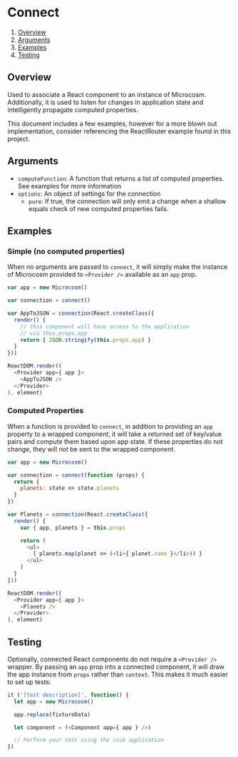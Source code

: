 # Connect

1. [Overview](#overview)
2. [Arguments](#arguments)
3. [Examples](#examples)
4. [Testing](#testing)

## Overview

Used to associate a React component to an instance of
Microcosm. Additionally, it is used to listen for changes in
application state and intelligently propagate computed properties.

This document includes a few examples, however for a more blown out
implementation, consider referencing the ReactRouter example found in
this project.

## Arguments

- `computeFunction`: A function that returns a list of computed properties. See examples for more information
- `options`: An object of settings for the connection
  - `pure`: If true, the connection will only emit a change when a shallow equals check of new computed properties fails.

## Examples

### Simple (no computed properties)

When no arguments are passed to `connect`, it will simply make the
instance of Microcosm provided to `<Provider />` available as an `app`
prop.

```javascript
var app = new Microcosm()

var connection = connect()

var AppToJSON = connection(React.createClass({
  render() {
    // this component will have access to the application
    // via this.props.app
    return { JSON.stringify(this.props.app) }
  }
}))

ReactDOM.render((
  <Provider app={ app }>
    <AppToJSON />
  </Provider>
), element)
```

### Computed Properties

When a function is provided to `connect`, in addition to providing an
`app` property to a wrapped component, it will take a returned set of
key/value pairs and compute them based upon app state. If these
properties do not change, they will not be sent to the wrapped
component.

```javascript
var app = new Microcosm()

var connection = connect(function (props) {
  return {
    planets: state => state.planets
  }
})

var Planets = connection(React.createClass({
  render() {
    var { app, planets } = this.props

    return (
      <ul>
        { planets.map(planet => (<li>{ planet.name }</li>)) }
      </ul>
    )
  }
}))

ReactDOM.render((
  <Provider app={ app }>
    <Planets />
  </Provider>
), element)
```

## Testing

Optionally, connected React components do not require a `<Provider />`
wrapper. By passing an `app` prop into a connected component, it will
draw the app instance from `props` rather than `context`. This makes
it much easier to set up tests:

```javascript
it ('[test description]', function() {
  let app = new Microcosm()

  app.replace(fixtureData)

  let component = (<Component app={ app } />)

  // Perform your test using the stub application
})
```
